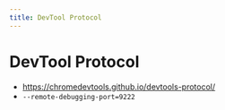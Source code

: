 ```yaml
---
title: DevTool Protocol
---
```


# DevTool Protocol

- https://chromedevtools.github.io/devtools-protocol/
- `--remote-debugging-port=9222`
